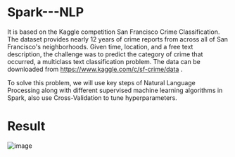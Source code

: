 # Spark---NLP
It is based on the Kaggle competition San Francisco Crime Classification. The dataset provides nearly 12 years of crime reports from across all
of San Francisco's neighborhoods. Given time, location, and a free text description, the challenge was to predict the category of crime that occurred,
a multiclass text classification problem. The data can be downloaded from https://www.kaggle.com/c/sf-crime/data .

To solve this problem, we will use key steps of Natural Language Processing along with different supervised machine learning algorithms in Spark, also use 
Cross-Validation to tune hyperparameters. 

# Result
![image](https://user-images.githubusercontent.com/107531850/173993758-7599a75d-8b48-4d78-8fa9-f7971b5af590.png)
